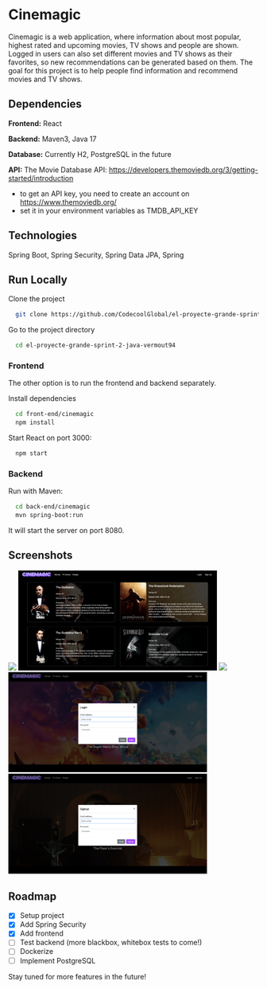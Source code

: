 
# Cinemagic

Cinemagic is a web application, where information about most popular, highest rated and upcoming movies, TV shows and people are shown.
Logged in users can also set different movies and TV shows as their favorites, so new recommendations can be generated based on them.
The goal for this project is to help people find information and recommend movies and TV shows.



## Dependencies

**Frontend:** React

**Backend:** Maven3, Java 17

**Database:**  Currently H2, PostgreSQL in the future

**API:**  The Movie Database API: https://developers.themoviedb.org/3/getting-started/introduction
- to get an API key, you need to create an account on https://www.themoviedb.org/ 
- set it in your environment variables as TMDB_API_KEY

## Technologies

Spring Boot, Spring Security, Spring Data JPA, Spring

## Run Locally

Clone the project

```bash
  git clone https://github.com/CodecoolGlobal/el-proyecte-grande-sprint-2-java-vermout94
```

Go to the project directory

```bash
  cd el-proyecte-grande-sprint-2-java-vermout94
```




### Frontend

The other option is to run the frontend and backend separately.

Install dependencies

```bash
  cd front-end/cinemagic
  npm install
```

Start React on port 3000:

```bash
  npm start
```

### Backend

Run with Maven:

```bash
  cd back-end/cinemagic
  mvn spring-boot:run
```

It will start the server on port 8080.


## Screenshots

<img src="images/main.png" width="400px">
<img src="images/most_popular.png" width="400px">
<img src="images/upcoming.png" width="400px">
<img src="images/login.png" width="400px">
<img src="images/signup.png" width="400px">


## Roadmap

- [x]  Setup project
- [x]  Add Spring Security
- [x]  Add frontend
- [ ]  Test backend (more blackbox, whitebox tests to come!)
- [ ]  Dockerize
- [ ]  Implement PostgreSQL

Stay tuned for more features in the future!

